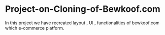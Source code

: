 # Project-on-Cloning-of-Bewkoof.com
In this project we have recreated layout , UI , functionalities of bewkoof.com which e-commerce platform. 
